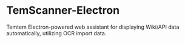 # TemScanner-Electron
 Temtem Electron-powered web assistant for displaying Wiki/API data automatically, utilizing OCR import data.
